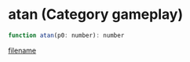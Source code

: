 # atan (Category gameplay)

```js
function atan(p0: number): number
```

[filename](atan_m.md ':include')